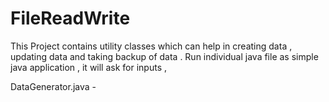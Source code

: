 # FileReadWrite
This Project contains utility classes which can help in creating data , updating data and taking backup of data . Run individual java file as 
simple java application , it will ask for inputs ,

DataGenerator.java -
